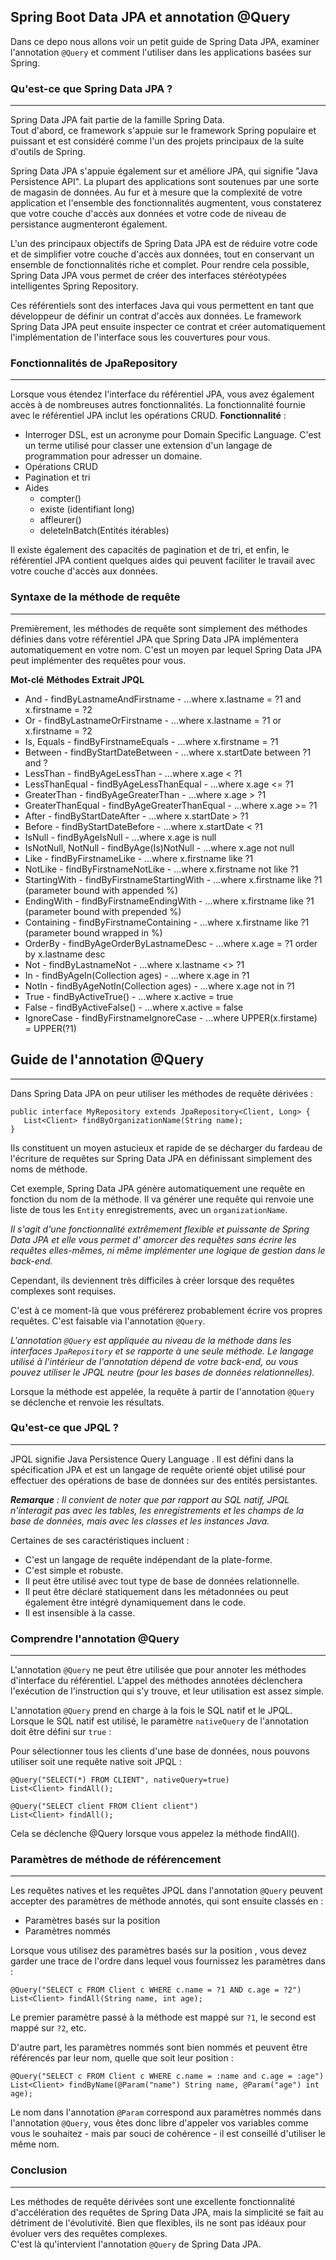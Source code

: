 ## Spring Boot Data JPA et annotation @Query
Dans ce depo nous allons voir un petit guide de Spring Data JPA, examiner l'annotation `@Query` et comment l'utiliser dans les applications basées sur Spring.

### Qu'est-ce que Spring Data JPA ?
---
Spring Data JPA fait partie de la famille Spring Data.<br/>
Tout d'abord, ce framework s'appuie sur le framework Spring populaire et puissant et 
est considéré comme l'un des projets principaux de la suite d'outils de Spring.<br/>

Spring Data JPA s'appuie également sur et améliore JPA, qui signifie "Java Persistence API". 
La plupart des applications sont soutenues par une sorte de magasin de données. Au fur et à mesure 
que la complexité de votre application et l'ensemble des fonctionnalités augmentent, vous constaterez 
que votre couche d'accès aux données et votre code de niveau de persistance augmenteront également.<br/>

L'un des principaux objectifs de Spring Data JPA est de réduire votre code et de simplifier 
votre couche d'accès aux données, tout en conservant un ensemble de fonctionnalités riche et complet. 
Pour rendre cela possible, Spring Data JPA vous permet de créer des interfaces stéréotypées intelligentes Spring Repository.<br/>

Ces référentiels sont des interfaces Java qui vous permettent en tant que développeur de définir un contrat 
d'accès aux données. Le framework Spring Data JPA peut ensuite inspecter ce contrat et créer automatiquement 
l'implémentation de l'interface sous les couvertures pour vous.

### Fonctionnalités de JpaRepository
---
Lorsque vous étendez l'interface du référentiel JPA, vous avez également accès à de nombreuses autres 
fonctionnalités. La fonctionnalité fournie avec le référentiel JPA inclut les opérations CRUD.
**Fonctionnalité** :
* Interroger DSL, est un acronyme pour Domain Specific Language. C'est un terme utilisé pour classer une extension d'un langage de programmation pour adresser un domaine.
* Opérations CRUD
* Pagination et tri
* Aides
	* compter()
	* existe (identifiant long)
	* affleurer()
	* deleteInBatch(Entités itérables)

Il existe également des capacités de pagination et de tri, et enfin, le référentiel 
JPA contient quelques aides qui peuvent faciliter le travail avec votre couche d'accès aux données.

### Syntaxe de la méthode de requête
---
Premièrement, les méthodes de requête sont simplement des méthodes définies dans votre référentiel 
JPA que Spring Data JPA implémentera automatiquement en votre nom. C'est un moyen par lequel Spring Data JPA 
peut implémenter des requêtes pour vous.<br/>

**Mot-clé** 	 **Méthodes** 				    **Extrait JPQL**
* And	- findByLastnameAndFirstname - ...where x.lastname = ?1 and x.firstname = ?2
* Or - findByLastnameOrFirstname	- ...where x.lastname = ?1 or x.firstname = ?2
* Is, Equals	- findByFirstnameEquals	- ...where x.firstname = ?1
* Between	- findByStartDateBetween	- ...where x.startDate between ?1 and ?
* LessThan - findByAgeLessThan	- ...where x.age < ?1
* LessThanEqual - findByAgeLessThanEqual	- ...where x.age <= ?1
* GreaterThan	- findByAgeGreaterThan	- ...where x.age > ?1
* GreaterThanEqual - findByAgeGreaterThanEqual	- ...where x.age >= ?1
* After - findByStartDateAfter	- ...where x.startDate > ?1
* Before - findByStartDateBefore	- ...where x.startDate < ?1
* IsNull - findByAgeIsNull	- ...where x.age is null
* IsNotNull, NotNull - findByAge(Is)NotNull	- ...where x.age not null
* Like - findByFirstnameLike	- ...where x.firstname like ?1
* NotLike - findByFirstnameNotLike	- ...where x.firstname not like ?1
* StartingWith - findByFirstnameStartingWith	- ...where x.firstname like ?1 (parameter bound with appended %)
* EndingWith - findByFirstnameEndingWith	- ...where x.firstname like ?1 (parameter bound with prepended %)
* Containing - findByFirstnameContaining	- ...where x.firstname like ?1 (parameter bound wrapped in %)
* OrderBy - findByAgeOrderByLastnameDesc	- ...where x.age = ?1 order by x.lastname desc
* Not - findByLastnameNot	- ...where x.lastname <> ?1
* In - findByAgeIn(Collection ages)	- ...where x.age in ?1
* NotIn - findByAgeNotIn(Collection ages)	- ...where x.age not in ?1
* True - findByActiveTrue()	- ...where x.active = true
* False - findByActiveFalse()	- ...where x.active = false
* IgnoreCase - findByFirstnameIgnoreCase	- ...where UPPER(x.firstame) = UPPER(?1)

## Guide de l'annotation @Query
---
Dans Spring Data JPA on peur utiliser les méthodes de requête dérivées :
```
public interface MyRepository extends JpaRepository<Client, Long> {
   List<Client> findByOrganizationName(String name);
}
```
Ils constituent un moyen astucieux et rapide de se décharger du fardeau de l'écriture 
de requêtes sur Spring Data JPA en définissant simplement des noms de méthode.<br/>

Cet exemple, Spring Data JPA génère automatiquement une requête en fonction du nom de la méthode. 
Il va générer une requête qui renvoie une liste de tous les `Entity` enregistrements, avec un `organizationName`.<br/>

*Il s'agit d'une fonctionnalité extrêmement flexible et puissante de Spring Data JPA et elle vous permet d' amorcer des requêtes sans écrire les requêtes elles-mêmes, ni même implémenter une logique de gestion dans le back-end.*<br/>

Cependant, ils deviennent très difficiles à créer lorsque des requêtes complexes sont requises.<br/>

C'est à ce moment-là que vous préférerez probablement écrire vos propres requêtes. C'est faisable via l'annotation `@Query`.<br/>

*L'annotation `@Query` est appliquée au niveau de la méthode dans les interfaces `JpaRepository` et se rapporte à une seule méthode. Le langage utilisé à l'intérieur de l'annotation dépend de votre back-end, ou vous pouvez utiliser le JPQL neutre (pour les bases de données relationnelles).*<br/>

Lorsque la méthode est appelée, la requête à partir de l'annotation `@Query` se déclenche et renvoie les résultats.<br/>

### Qu'est-ce que JPQL ?
---
JPQL signifie Java Persistence Query Language . Il est défini dans la spécification JPA 
et est un langage de requête orienté objet utilisé pour effectuer des opérations de base de données sur des entités persistantes.<br/>

***Remarque** : Il convient de noter que par rapport au SQL natif, JPQL n'interagit pas avec les tables, 
les enregistrements et les champs de la base de données, mais avec les classes et les instances Java.*<br/>

Certaines de ses caractéristiques incluent :<br/>
* C'est un langage de requête indépendant de la plate-forme.
* C'est simple et robuste.
* Il peut être utilisé avec tout type de base de données relationnelle.
* Il peut être déclaré statiquement dans les métadonnées ou peut également être intégré dynamiquement dans le code.
* Il est insensible à la casse.

### Comprendre l'annotation @Query
---
L'annotation `@Query` ne peut être utilisée que pour annoter les méthodes d'interface du référentiel. 
L'appel des méthodes annotées déclenchera l'exécution de l'instruction qui s'y trouve, et leur utilisation est assez simple.<br/>

L'annotation `@Query` prend en charge à la fois le SQL natif et le JPQL. Lorsque le SQL natif est utilisé, 
le paramètre `nativeQuery`  de l'annotation doit être défini sur `true` :<br/>

Pour sélectionner tous les clients d'une base de données, nous pouvons utiliser soit une requête native soit JPQL :
```
@Query("SELECT(*) FROM CLIENT", nativeQuery=true)
List<Client> findAll();

@Query("SELECT client FROM Client client")
List<Client> findAll();
```
Cela se déclenche @Query lorsque vous appelez la méthode findAll().

### Paramètres de méthode de référencement
---
Les requêtes natives et les requêtes JPQL dans l'annotation `@Query` peuvent accepter des paramètres de méthode annotés, qui sont ensuite classés en :<br/>
* Paramètres basés sur la position
* Paramètres nommés

Lorsque vous utilisez des paramètres basés sur la position , vous devez garder une trace 
de l'ordre dans lequel vous fournissez les paramètres dans :<br/>
```
@Query("SELECT c FROM Client c WHERE c.name = ?1 AND c.age = ?2")
List<Client> findAll(String name, int age);
```
Le premier paramètre passé à la méthode est mappé sur `?1`, le second est mappé sur `?2`, etc.<br/>

D'autre part, les paramètres nommés sont bien nommés et peuvent être référencés par leur nom, quelle que soit leur position :<br/>
```
@Query("SELECT c FROM Client c WHERE c.name = :name and c.age = :age")
List<Client> findByName(@Param("name") String name, @Param("age") int age);
```
Le nom dans l'annotation `@Param` correspond aux paramètres nommés dans l'annotation `@Query`, 
vous êtes donc libre d'appeler vos variables comme vous le souhaitez - mais par souci de cohérence - il est conseillé d'utiliser le même nom.

### Conclusion
---
Les méthodes de requête dérivées sont une excellente fonctionnalité d'accélération des requêtes de 
Spring Data JPA, mais la simplicité se fait au détriment de l'évolutivité. Bien que flexibles, 
ils ne sont pas idéaux pour évoluer vers des requêtes complexes.<br/>
C'est là qu'intervient l'annotation `@Query` de Spring Data JPA.